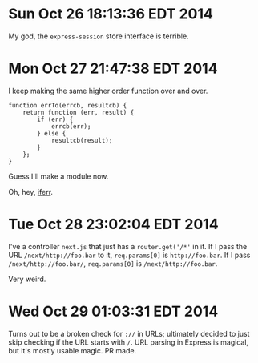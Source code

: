 # Sun Oct 26 18:13:36 EDT 2014

My god, the `express-session` store interface is terrible.

# Mon Oct 27 21:47:38 EDT 2014

I keep making the same higher order function over and over.

```
function errTo(errcb, resultcb) {
    return function (err, result) {
        if (err) {
            errcb(err);
        } else {
            resultcb(result);
        }
    };
}
```

Guess I'll make a module now.

Oh, hey, [iferr](https://github.com/shesek/iferr).

# Tue Oct 28 23:02:04 EDT 2014

I've a controller `next.js` that just has a `router.get('/*'` in it. If I pass the URL `/next/http://foo.bar` to it, `req.params[0]` is `http://foo.bar`.  If I pass `/next/http://foo.bar/`, `req.params[0]` is `/next/http://foo.bar`.

Very weird.

# Wed Oct 29 01:03:31 EDT 2014

Turns out to be a broken check for `://` in URLs; ultimately decided to just
skip checking if the URL starts with `/`. URL parsing in Express is magical,
but it's mostly usable magic. PR made.

